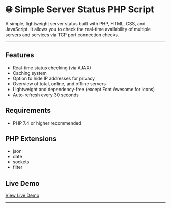 # 🌐 Simple Server Status PHP Script

A simple, lightweight server status built with PHP, HTML, CSS, and JavaScript. It allows you to check the real-time availability of multiple servers and services via TCP port connection checks.

---

## Features

- Real-time status checking (via AJAX)
- Caching system
- Option to hide IP addresses for privacy
- Overview of total, online, and offline servers
- Lightweight and dependency-free (except Font Awesome for icons)
- Auto-refresh every 30 seconds

## Requirements

- PHP 7.4 or higher recommended

## PHP Extensions

- json
- date
- sockets
- filter

## Live Demo
[View Live Demo](https://api.nywhash.com/opensource/simpleserverstatus/)

---
